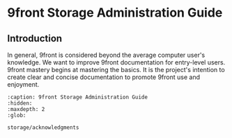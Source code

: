 9front Storage Administration Guide
===================================

## Introduction

In general, 9front is considered beyond the average computer user's knowledge. We want to improve 9front documentation for entry-level users. 9front mastery begins at mastering the basics. It is the project's intention to create clear and concise documentation to promote 9front use and enjoyment.


```{toctree}
:caption: 9front Storage Administration Guide
:hidden:
:maxdepth: 2
:glob:

storage/acknowledgments
```

